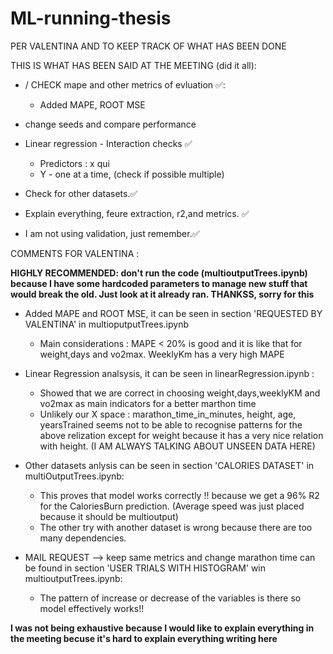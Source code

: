 # ML-running-thesis

PER VALENTINA AND TO KEEP TRACK OF WHAT HAS BEEN DONE

THIS IS WHAT HAS BEEN SAID AT THE MEETING (did it all):

- / CHECK mape and other metrics of evluation ✅:
    
    - Added MAPE, ROOT MSE 

- change seeds and compare performance 

- Linear regression - Interaction checks ✅
    
    - Predictors : x qui
    - Y - one at a time, (check if possible multiple)

- Check for other datasets.✅

- Explain everything, feure extraction, r2,and metrics. ✅

- I am not using validation, just remember.✅


COMMENTS FOR VALENTINA :

__HIGHLY RECOMMENDED: don't run the code (multioutputTrees.ipynb) because I have some hardcoded parameters to manage new stuff that would break the old. Just look at it already ran. THANKSS, sorry for this__

- Added MAPE and ROOT MSE, it can be seen in section 'REQUESTED BY VALENTINA' in multioputputTrees.ipynb 

    * Main considerations : MAPE < 20% is good and it is like that for  weight,days and vo2max. WeeklyKm has a very high MAPE

- Linear Regression analsysis, it can be seen in linearRegression.ipynb :
    
    * Showed that we are correct in choosing weight,days,weeklyKM and vo2max as main indicators for a better marthon time
    * Unlikely our X space : marathon_time_in_minutes, height, age, yearsTrained seems not to be able to recognise patterns for the above relization except for weight because it has a very nice relation with height. (I AM ALWAYS TALKING ABOUT UNSEEN DATA HERE)

- Other datasets anlysis can be seen in section 'CALORIES DATASET' in multiOutputTrees.ipynb:

    * This proves that model works correctly !! because we get a 96% R2 for the CaloriesBurn prediction. (Average speed was just placed because it should be multioutput)
    * The other try with another dataset is wrong because there are too many dependencies.

- MAIL REQUEST --> keep same metrics and change marathon time can be found in section 'USER TRIALS WITH HISTOGRAM' win multioutputTrees.ipynb:

    * The pattern of increase or decrease of the variables is there so model effectively works!!


__I was not being exhaustive because I would like to explain everything in the meeting becuse it's hard to explain everything writing here__ 



